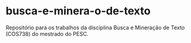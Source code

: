 # busca-e-minera-o-de-texto
Repositório para os trabalhos da disciplina Busca e Mineração de Texto (COS738) do mestrado do PESC.

